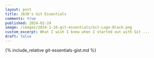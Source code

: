 ```yaml
---
layout: post
title: J0J0's Git Essentials
comments: true
published: 2024-02-24
image: /images/2024-1-16-git-essentials/Git-Logo-Black.png
custom_excerpt: What I wish I knew when I started out with Git ...
draft: false
---
```


{% include_relative git-essentials-gist.md %}